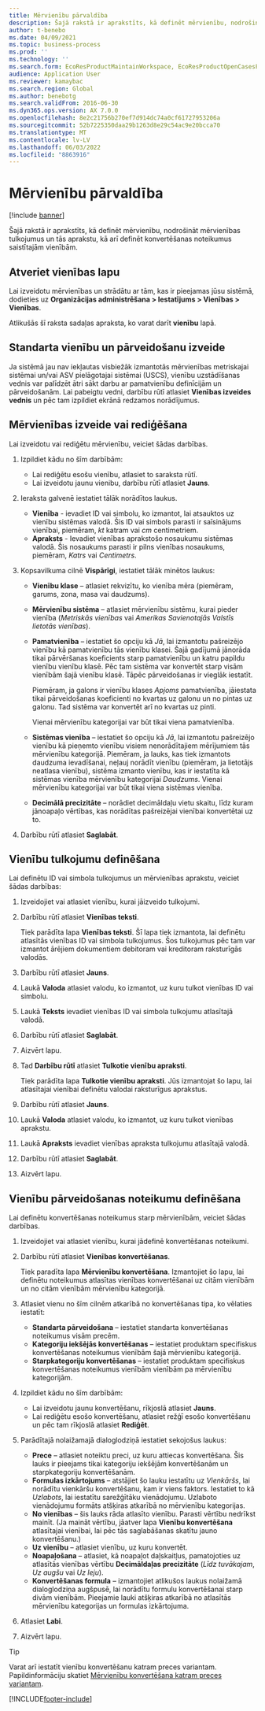 ```yaml
---
title: Mērvienību pārvaldība
description: Šajā rakstā ir aprakstīts, kā definēt mērvienību, nodrošināt mērvienības tulkojumus un tās aprakstu, kā arī definēt konvertēšanas noteikumus saistītajām vienībām.
author: t-benebo
ms.date: 04/09/2021
ms.topic: business-process
ms.prod: ''
ms.technology: ''
ms.search.form: EcoResProductMaintainWorkspace, EcoResProductOpenCasesFormPart, UnitOfMeasure, UnitOfMeasureReportingTranslation, UnitOfMeasureTranslation, UnitOfMeasureConversion, UnitOfMeasureConversionEditOrCreate, UnitOfMeasureLookup, UnitOfMeasureCalculator, UnitOfMeasureWizard, UnitOfMeasureLookupTest
audience: Application User
ms.reviewer: kamaybac
ms.search.region: Global
ms.author: benebotg
ms.search.validFrom: 2016-06-30
ms.dyn365.ops.version: AX 7.0.0
ms.openlocfilehash: 8e2c21756b270ef7d914dc74a0cf61727953206a
ms.sourcegitcommit: 52b7225350daa29b1263d8e29c54ac9e20bcca70
ms.translationtype: MT
ms.contentlocale: lv-LV
ms.lasthandoff: 06/03/2022
ms.locfileid: "8863916"
---
```

# <a name="manage-units-of-measure"></a>Mērvienību pārvaldība

[!include [banner](../../includes/banner.md)]

Šajā rakstā ir aprakstīts, kā definēt mērvienību, nodrošināt mērvienības tulkojumus un tās aprakstu, kā arī definēt konvertēšanas noteikumus saistītajām vienībām.

## <a name="open-the-units-page"></a>Atveriet vienības lapu

Lai izveidotu mērvienības un strādātu ar tām, kas ir pieejamas jūsu sistēmā, dodieties uz **Organizācijas administrēšana \> Iestatījums \> Vienības \> Vienības**.

Atlikušās šī raksta sadaļas apraksta, ko varat darīt **vienību** lapā.

## <a name="create-standard-units-and-conversions"></a>Standarta vienību un pārveidošanu izveide

Ja sistēmā jau nav iekļautas visbiežāk izmantotās mērvienības metriskajai sistēmai un/vai ASV pielāgotajai sistēmai (USCS), vienību uzstādīšanas vednis var palīdzēt ātri sākt darbu ar pamatvienību definīcijām un pārveidošanām. Lai pabeigtu vedni, darbību rūtī atlasiet **Vienības izveides vednis** un pēc tam izpildiet ekrānā redzamos norādījumus.

## <a name="create-or-edit-a-unit-of-measure"></a>Mērvienības izveide vai rediģēšana

Lai izveidotu vai rediģētu mērvienību, veiciet šādas darbības.

1. Izpildiet kādu no šīm darbībām:

    - Lai rediģētu esošu vienību, atlasiet to saraksta rūtī.
    - Lai izveidotu jaunu vienibu, darbību rūtī atlasiet **Jauns**.

1. Ieraksta galvenē iestatiet tālāk norādītos laukus.

    - **Vienība** - ievadiet ID vai simbolu, ko izmantot, lai atsauktos uz vienību sistēmas valodā. Šis ID vai simbols parasti ir saīsinājums vienībai, piemēram, *kt* katram vai *cm* centimetriem.
    - **Apraksts** - Ievadiet vienības aprakstošo nosaukumu sistēmas valodā. Šis nosaukums parasti ir pilns vienības nosaukums, piemēram, *Katrs* vai *Centimetrs*.

1. Kopsavilkuma cilnē **Vispārīgi**, iestatiet tālāk minētos laukus:<!-- KFM: confirm this:    - **Fixed unit assignment** and **Fixed unit** – These fields have an effect only if you're using the Microsoft Retail Essentials product. If the current unit can be mapped to one of the fixed units that are used by Retail Essentials, set the **Fixed unit assignment** option to *Yes*. Then select the fixed unit in the **Fixed unit** field. -->

    - **Vienību klase** – atlasiet rekvizītu, ko vienība mēra (piemēram, garums, zona, masa vai daudzums).
    - **Mērvienību sistēma** – atlasiet mērvienību sistēmu, kurai pieder vienība (*Metriskās vienības* vai *Amerikas Savienotajās Valstīs lietotās vienības*).
    - **Pamatvienība** – iestatiet šo opciju kā *Jā*, lai izmantotu pašreizējo vienību kā pamatvienību tās vienību klasei. Šajā gadījumā jānorāda tikai pārvēršanas koeficients starp pamatvienību un katru papildu vienību vienību klasē. Pēc tam sistēma var konvertēt starp visām vienībām šajā vienību klasē. Tāpēc pārveidošanas ir vieglāk iestatīt.

        Piemēram, ja galons ir vienību klases *Apjoms* pamatvienība, jāiestata tikai pārveidošanas koeficienti no kvartas uz galonu un no pintas uz galonu. Tad sistēma var konvertēt arī no kvartas uz pinti.

        Vienai mērvienību kategorijai var būt tikai viena pamatvienība.

    - **Sistēmas vienība** – iestatiet šo opciju kā *Jā*, lai izmantotu pašreizējo vienību kā pieņemto vienību visiem nenorādītajiem mērījumiem tās mērvienību kategorijā. Piemēram, ja lauks, kas tiek izmantots daudzuma ievadīšanai, neļauj norādīt vienību (piemēram, ja lietotājs neatlasa vienību), sistēma izmanto vienību, kas ir iestatīta kā sistēmas vienība mērvienību kategorijai *Daudzums*. Vienai mērvienību kategorijai var būt tikai viena sistēmas vienība.
    - **Decimālā precizitāte** – norādiet decimāldaļu vietu skaitu, līdz kuram jānoapaļo vērtības, kas norādītas pašreizējai vienībai konvertētai uz to.

1. Darbību rūtī atlasiet **Saglabāt**.

## <a name="define-unit-translations"></a>Vienību tulkojumu definēšana

Lai definētu ID vai simbola tulkojumus un mērvienības aprakstu, veiciet šādas darbības:

1. Izveidojiet vai atlasiet vienību, kurai jāizveido tulkojumi.
1. Darbību rūtī atlasiet **Vienības teksti**.

    Tiek parādīta lapa **Vienības teksti**. Šī lapa tiek izmantota, lai definētu atlasītās vienības ID vai simbola tulkojumus. Šos tulkojumus pēc tam var izmantot ārējiem dokumentiem debitoram vai kreditoram raksturīgās valodās.

1. Darbību rūtī atlasiet **Jauns**.
1. Laukā **Valoda** atlasiet valodu, ko izmantot, uz kuru tulkot vienības ID vai simbolu.
1. Laukā **Teksts** ievadiet vienības ID vai simbola tulkojumu atlasītajā valodā.
1. Darbību rūtī atlasiet **Saglabāt**.
1. Aizvērt lapu.
1. Tad **Darbību rūtī** atlasiet **Tulkotie vienību apraksti**.

    Tiek parādīta lapa **Tulkotie vienību apraksti**. Jūs izmantojat šo lapu, lai atlasītajai vienībai definētu valodai raksturīgus aprakstus.

1. Darbību rūtī atlasiet **Jauns**.
1. Laukā **Valoda** atlasiet valodu, ko izmantot, uz kuru tulkot vienības aprakstu.
1. Laukā **Apraksts** ievadiet vienības apraksta tulkojumu atlasītajā valodā.
1. Darbību rūtī atlasiet **Saglabāt**.
1. Aizvērt lapu.

## <a name="define-unit-conversion-rules"></a>Vienību pārveidošanas noteikumu definēšana

Lai definētu konvertēšanas noteikumus starp mērvienībām, veiciet šādas darbības.

1. Izveidojiet vai atlasiet vienību, kurai jādefinē konvertēšanas noteikumi.
1. Darbību rūtī atlasiet **Vienības konvertēšanas**.

    Tiek paradīta lapa **Mērvienību konvertēšana**. Izmantojiet šo lapu, lai definētu noteikumus atlasītas vienības konvertēšanai uz citām vienībām un no citām vienībām mērvienību kategorijā.

1. Atlasiet vienu no šīm cilnēm atkarībā no konvertēšanas tipa, ko vēlaties iestatīt:

    - **Standarta pārveidošana** – iestatiet standarta konvertēšanas noteikumus visām precēm.
    - **Kategoriju iekšējās konvertēšanas** – iestatiet produktam specifiskus konvertēšanas noteikumus vienībām šajā mērvienību kategorijā.
    - **Starpkategoriju konvertēšanas** – iestatiet produktam specifiskus konvertēšanas noteikumus vienībām vienībām pa mērvienību kategorijām.

1. Izpildiet kādu no šīm darbībām:

    - Lai izveidotu jaunu konvertēšanu, rīkjoslā atlasiet **Jauns**.
    - Lai rediģētu esošo konvertēšanu, atlasiet režģī esošo konvertēšanu un pēc tam rīkjoslā atlasiet **Rediģēt**.

1. Parādītajā nolaižamajā dialoglodziņā iestatiet sekojošus laukus:

    - **Prece** – atlasiet noteiktu preci, uz kuru attiecas konvertēšana. Šis lauks ir pieejams tikai kategoriju iekšējām konvertēšanām un starpkategoriju konvertēšanām.
    - **Formulas izkārtojums** – atstājiet šo lauku iestatītu uz *Vienkāršs*, lai norādītu vienkāršu konvertēšanu, kam ir viens faktors. Iestatiet to kā *Uzlabots*, lai iestatītu sarežģītāku vienādojumu. Uzlaboto vienādojumu formāts atšķiras atkarībā no mērvienību kategorijas.
    - **No vienības** – šis lauks rāda atlasīto vienību. Parasti vērtību nedrīkst mainīt. (Ja maināt vērtību, jāatver lapa **Vienību konvertēšana** atlasītajai vienībai, lai pēc tās saglabāšanas skatītu jauno konvertēšanu.)
    - **Uz vienību** – atlasiet vienību, uz kuru konvertēt.
    - **Noapaļošana** – atlasiet, kā noapaļot daļskaitļus, pamatojoties uz atlasītās vienības vērtību **Decimāldaļas precizitāte** (*Līdz tuvākajam*, *Uz augšu* vai *Uz leju*).
    - **Konvertēšanas formula** – izmantojiet atlikušos laukus nolaižamā dialoglodziņa augšpusē, lai norādītu formulu konvertēšanai starp divām vienībām. Pieejamie lauki atšķiras atkarībā no atlasītās mērvienību kategorijas un formulas izkārtojuma.

1. Atlasiet **Labi**.
1. Aizvērt lapu.

> [!TIP]
> Varat arī iestatīt vienību konvertēšanu katram preces variantam. Papildinformāciju skatiet [Mērvienību konvertēšana katram preces variantam](../uom-conversion-per-product-variant.md).

[!INCLUDE[footer-include](../../../includes/footer-banner.md)]

